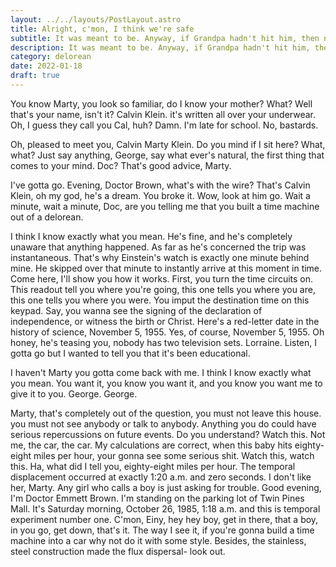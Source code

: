 ```yaml
---
layout: ../../layouts/PostLayout.astro
title: Alright, c'mon, I think we're safe
subtitle: It was meant to be. Anyway, if Grandpa hadn't hit him, then none of you would have been born.
description: It was meant to be. Anyway, if Grandpa hadn't hit him, then none of you would have been born.
category: delorean
date: 2022-01-18
draft: true
---
```


You know Marty, you look so familiar, do I know your mother? What? Well that's your name, isn't it? Calvin Klein. it's written all over your underwear. Oh, I guess they call you Cal, huh? Damn. I'm late for school. No, bastards.

Oh, pleased to meet you, Calvin Marty Klein. Do you mind if I sit here? What, what? Just say anything, George, say what ever's natural, the first thing that comes to your mind. Doc? That's good advice, Marty.

I've gotta go. Evening, Doctor Brown, what's with the wire? That's Calvin Klein, oh my god, he's a dream. You broke it. Wow, look at him go. Wait a minute, wait a minute, Doc, are you telling me that you built a time machine out of a delorean.

I think I know exactly what you mean. He's fine, and he's completely unaware that anything happened. As far as he's concerned the trip was instantaneous. That's why Einstein's watch is exactly one minute behind mine. He skipped over that minute to instantly arrive at this moment in time. Come here, I'll show you how it works. First, you turn the time circuits on. This readout tell you where you're going, this one tells you where you are, this one tells you where you were. You imput the destination time on this keypad. Say, you wanna see the signing of the declaration of independence, or witness the birth or Christ. Here's a red-letter date in the history of science, November 5, 1955. Yes, of course, November 5, 1955. Oh honey, he's teasing you, nobody has two television sets. Lorraine. Listen, I gotta go but I wanted to tell you that it's been educational.

I haven't Marty you gotta come back with me. I think I know exactly what you mean. You want it, you know you want it, and you know you want me to give it to you. George. George.

Marty, that's completely out of the question, you must not leave this house. you must not see anybody or talk to anybody. Anything you do could have serious repercussions on future events. Do you understand? Watch this. Not me, the car, the car. My calculations are correct, when this baby hits eighty-eight miles per hour, your gonna see some serious shit. Watch this, watch this. Ha, what did I tell you, eighty-eight miles per hour. The temporal displacement occurred at exactly 1:20 a.m. and zero seconds. I don't like her, Marty. Any girl who calls a boy is just asking for trouble. Good evening, I'm Doctor Emmett Brown. I'm standing on the parking lot of Twin Pines Mall. It's Saturday morning, October 26, 1985, 1:18 a.m. and this is temporal experiment number one. C'mon, Einy, hey hey boy, get in there, that a boy, in you go, get down, that's it. The way I see it, if you're gonna build a time machine into a car why not do it with some style. Besides, the stainless, steel construction made the flux dispersal- look out.
